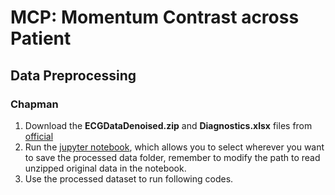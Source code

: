 # MCP: Momentum Contrast across Patient

## Data Preprocessing

### Chapman

1. Download the **ECGDataDenoised.zip** and **Diagnostics.xlsx** files from [official](https://figshare.com/collections/ChapmanECG/4560497/1)
2. Run the [jupyter notebook](https://github.com/3hiuwoo/MCP/blob/main/data_preprocessing/chapman_preprocess.ipynb), which allows you to select wherever you want to save the processed data folder, remember to modify the path to read unzipped original data in the notebook.
3. Use the processed dataset to run following codes.